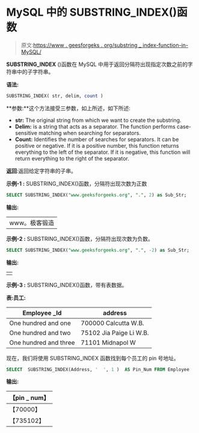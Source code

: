 # MySQL 中的 SUBSTRING_INDEX()函数

> 原文:[https://www . geesforgeks . org/substring _ index-function-in-MySQL/](https://www.geeksforgeeks.org/substring_index-function-in-mysql/)

**SUBSTRING_INDEX** ()函数在 MySQL 中用于返回分隔符出现指定次数之前的字符串中的子字符串。

**语法:**

```sql
SUBSTRING_INDEX( str, delim, count )

```

**参数:**这个方法接受三参数，如上所述，如下所述:

*   **str:** The original string from which we want to create the substring.
*   **Delim:** is a string that acts as a separator. The function performs case-sensitive matching when searching for separators.
*   **Count:** Identifies the number of searches for separators. It can be positive or negative. If it is a positive number, this function returns everything to the left of the separator. If it is negative, this function will return everything to the right of the separator.

**返回**:返回给定字符串的子串。

**示例-1 :** SUBSTRING_INDEX()函数，分隔符出现次数为正数

```sql
SELECT SUBSTRING_INDEX("www.geeksforgeeks.org", ".", 2) as Sub_Str;

```

**输出:**

|  |
| --- |
| www。极客锻造 |

**示例-2 :** SUBSTRING_INDEX()函数，分隔符出现次数为负数。

```sql
SELECT SUBSTRING_INDEX("www.geeksforgeeks.org", ".", -2) as Sub_Str;

```

**输出:**

|  |
| --- |
|  |

**示例-3 :** SUBSTRING_INDEX()函数，带有表数据。

**表:员工:**

| Employee _Id | address |
| --- | --- |
| One hundred and one | 700000 Calcutta W.B. |
| One hundred and two | 75102 Jia Paige Li W.B. |
| One hundred and three | 71101 Midnapol W |

现在，我们将使用 SUBSTRING_INDEX 函数找到每个员工的 pin 号地址。

```sql
SELECT  SUBSTRING_INDEX(Address, '  ', 1 )  AS Pin_Num FROM Employee 

```

**输出:**

| 【pin _ num】 |
| --- |
| 【70000】 |
| 【735102】 |